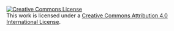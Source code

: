 <a rel="license" href="http://creativecommons.org/licenses/by/4.0/"><img alt="Creative Commons License" style="border-width:0" src="https://i.creativecommons.org/l/by/4.0/88x31.png" /></a>
<br />
This work is licensed under a 
<a rel="license" href="http://creativecommons.org/licenses/by/4.0/">Creative Commons Attribution 4.0 International License</a>.
